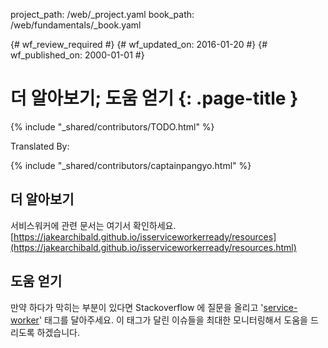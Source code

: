 project_path: /web/_project.yaml
book_path: /web/fundamentals/_book.yaml

{# wf_review_required #}
{# wf_updated_on: 2016-01-20 #}
{# wf_published_on: 2000-01-01 #}

# 더 알아보기; 도움 얻기 {: .page-title }

{% include "_shared/contributors/TODO.html" %}


Translated By: 

{% include "_shared/contributors/captainpangyo.html" %}



## 더 알아보기

서비스워커에 관련 문서는 여기서 확인하세요.[https://jakearchibald.github.io/isserviceworkerready/resources](https://jakearchibald.github.io/isserviceworkerready/resources.html)

## 도움 얻기

만약 하다가 막히는 부분이 있다면 Stackoverflow 에 질문을 올리고 '[service-worker](http://stackoverflow.com/questions/tagged/service-worker)' 태그를 달아주세요. 이 태그가 달린 이슈들을 최대한 모니터링해서 도움을 드리도록 하겠습니다.
